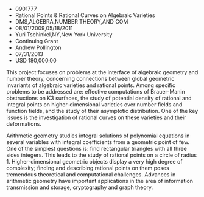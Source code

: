 
* 0901777
* Rational Points & Rational Curves on Algebraic Varieties
* DMS,ALGEBRA,NUMBER THEORY,AND COM
* 08/01/2009,05/18/2011
* Yuri Tschinkel,NY,New York University
* Continuing Grant
* Andrew Pollington
* 07/31/2013
* USD 180,000.00

This project focuses on problems at the interface of algebraic geometry and
number theory, concerning connections between global geometric invariants of
algebraic varieties and rational points. Among specific problems to be addressed
are: effective computations of Brauer-Manin obstructions on K3 surfaces, the
study of potential density of rational and integral points on higher-dimensional
varieties over number fields and function fields, and the study of their
asymptotic distribution. One of the key issues is the investigation of rational
curves on these varieties and their deformations.

Arithmetic geometry studies integral solutions of polynomial equations in
several variables with integral coefficients from a geometric point of few. One
of the simplest questions is: find rectangular triangles with all three sides
integers. This leads to the study of rational points on a circle of radius 1.
Higher-dimensional geometric objects display a very high degree of complexity;
finding and describing rational points on them poses tremendous theoretical and
computational challenges. Advances in arithmetic geometry have important
applications in the area of information transmission and storage, cryptography
and graph theory.


